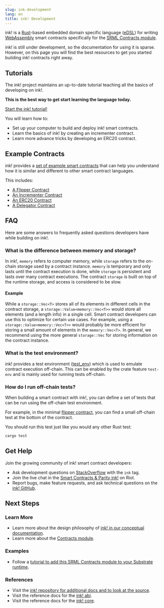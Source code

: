 ```yaml
---
slug: ink-development
lang: en
title: ink! Development
---
```


ink! is a [Rust](https://www.rust-lang.org/)-based embedded domain specific language
([eDSL](https://wiki.haskell.org/Embedded_domain_specific_language)) for writing
[WebAssembly](https://webassembly.org/) smart contracts specifically for the [SRML Contracts
module](/current/smart-contracts/contracts-pallet.md).

ink! is still under development, so the documentation for using it is sparse. However, on this page
you will find the best resources to get you started building ink! contracts right away.

## Tutorials

The ink! project maintains an up-to-date tutorial teaching all the basics of developing on ink!.

**This is the best way to get start learning the language today.**

<a class="btn btn-secondary primary-color text-white"
href="https://substrate.dev/substrate-contracts-workshop/">Start the ink! tutorial!</a>

You will learn how to:

* Set up your computer to build and deploy ink! smart contracts.
* Learn the basics of ink! by creating an incrementer contract.
* Learn more advance tricks by developing an ERC20 contract.

## Example Contracts

ink! provides a [set of example smart
contracts](https://github.com/paritytech/ink/tree/master/examples/lang2) that can help you
understand how it is similar and different to other smart contract languages.

This includes:

* [A Flipper Contract](https://github.com/paritytech/ink/tree/master/examples/lang2/flipper/)
* [An Incrementer
  Contract](https://github.com/paritytech/ink/tree/master/examples/lang2/incrementer/)
* [An ERC20 Contract](https://github.com/paritytech/ink/tree/master/examples/lang2/erc20/)
* [A Delegator Contract](https://github.com/paritytech/ink/tree/master/examples/lang2/delegator/)

## FAQ

Here are some answers to frequently asked questions developers have while building on ink!.

### What is the difference between memory and storage?

In ink!, `memory` refers to computer memory, while `storage` refers to the on-chain storage used by
a contract instance. `memory` is temporary and only lasts until the contract execution is done,
while `storage` is persistent and lasts over many contract executions. The contract `storage` is
built on top of the runtime storage, and access is considered to be slow.

#### Example

While a `storage::Vec<T>` stores all of its elements in different cells in the contract storage, a
`storage::Value<memory::Vec<T>>` would store all elements (and a length info) in a single cell.
Smart contract developers can use this to optimize for certain use cases. For example, using a
`storage::Value<memory::Vec<T>>` would probably be more efficient for storing a small amount of
elements in the `memory::Vec<T>`. In general, we recommend using the more general `storage::Vec` for
storing information on the contract instance.

### What is the test environment?

ink! provides a test environment
([test_env](https://github.com/paritytech/ink/blob/master/core/src/env/test_env.rs)) which is used
to emulate contract execution off-chain. This can be enabled by the crate feature `test-env` and is
mainly used for running tests off-chain.

### How do I run off-chain tests?

When building a smart contract with ink!, you can define a set of tests that can be run using the
off-chain test environment.

For example, in the minimal [flipper
contract](https://github.com/paritytech/ink/blob/master/examples/lang2/flipper/src/lib.rs), you can
find a small off-chain test at the bottom of the contract.

You should run this test just like you would any other Rust test:

```bash
cargo test
```

## Get Help

Join the growing community of ink! smart contract developers:

* Ask development questions on [StackOverflow](https://stackoverflow.com/questions/tagged/ink) with
  the `ink` tag.
* Join the live chat in the [Smart Contracts & Parity
  ink!](https://riot.im/app/#/room/!tYUCYdSvSYPMjWNDDD:matrix.parity.io) on Riot.
* Report bugs, make feature requests, and ask technical questions on the [ink!
  GitHub](https://github.com/paritytech/ink).


## Next Steps

### Learn More

* Learn more about the design philosophy of [ink! in our conceptual
  documentation](/current/smart-contracts/ink-fundamentals.md).
* Learn more about the [Contracts module](../smart-contracts/contracts-pallet).

### Examples

* Follow a [tutorial to add this SRML Contracts module to your Substrate
  runtime](https://substrate.dev/docs/en/tutorials/adding-a-module-to-your-runtime/).

### References

- Visit the [ink! repository for additional docs and to look at the
  source](https://github.com/paritytech/ink).
- Visit the reference docs for the [ink! abi](https://paritytech.github.io/ink/ink_abi/).
- Visit the reference docs for the [ink! core](https://paritytech.github.io/ink/ink_core/).
